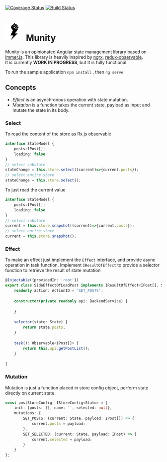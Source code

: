 [![Coverage Status](https://s3.amazonaws.com/assets.coveralls.io/badges/coveralls_95.svg)](https://coveralls.io/github/pythonik/munity?branch=master)
[![Build Status](https://travis-ci.com/pythonik/munity.svg?branch=master)](https://travis-ci.com/pythonik/munity)
# ![](./icon.png) Munity 

Munity is an opinionated Angular state management library based on [Immer.js](https://github.com/immerjs/immer). This library is heavily inspired by [ngrx](), [redux-observable]().   
It is currently **WORK IN PROGRESS**, but It is fully functional.

To run the sample application
```npm install``` , then ```ng serve```


## Concepts
* *Effect* is an asynchronous operation with state mutation.
* *Mutation* is a function takes the current state, payload as input and mutate the state in its body.

### Select
To read the content of the store as Rx.js observable
```ts
interface StateModel {
    posts:IPost[];
    loading: false
}
// select substate
stateChange = this.store.select((current)=>{current.posts});
// select entire store
stateChange = this.store.select();
```
To just read the current value
```ts
interface StateModel {
    posts:IPost[];
    loading: false
}
// select substate
current = this.store.snapshot((current)=>{current.posts});
// select entire store
current = this.store.snapshot();
```

### Effect
To make an effect just implement the ```Effect``` interface, and provide async operation in task function. Implement ```IResultOfEffect``` to provide a selector function to retrieve the result of state mutation
```ts
@Injectable({providedIn: 'root'})
export class SideEffectOfLoadPost implements IResultOfEffect<IPost[], State, IPost[]> {
    readonly action: ActionID = 'SET_POSTS';

    constructor(private readonly api: BackendService) {

    }

    selector(state: State) {
        return state.posts;
    }

    task(): Observable<IPost[]> {
        return this.api.getPostList();
    }

}
```

### Mutation
Mutation is just a function placed in store config object, perform state directly on current state.
```ts
const postStoreConfig: IStoreConfig<State> = {
    init: {posts: [], name: '', selected: null},
    mutations: {
        SET_POSTS: (current: State, payload: IPost[]) => {
            current.posts = payload;
        },
        SET_SELECTED: (current: State, payload: IPost) => {
            current.selected = payload;
        }
    }
};
```
